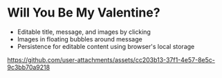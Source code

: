 # Will You Be My Valentine?
- Editable title, message, and images by clicking
- Images in floating bubbles around message
- Persistence for editable content using browser's local storage

https://github.com/user-attachments/assets/cc203b13-37f1-4e57-8e5c-9c3bb70a9218
